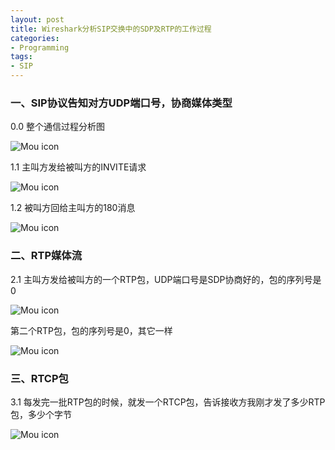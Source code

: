 ```yaml
---
layout: post
title: Wireshark分析SIP交换中的SDP及RTP的工作过程
categories:
- Programming
tags:
- SIP
---
```

 
### 一、SIP协议告知对方UDP端口号，协商媒体类型
0.0  整个通信过程分析图

![Mou icon](http://ww1.sinaimg.cn/large/637573b1gw1ekm90hpuo4j20kk0bbju3.jpg)

1.1  主叫方发给被叫方的INVITE请求

![Mou icon](http://ww4.sinaimg.cn/large/637573b1gw1ekm80zx8vrj20kj0a5jtn.jpg)

1.2  被叫方回给主叫方的180消息

![Mou icon](http://ww1.sinaimg.cn/large/637573b1gw1ekm8afexjrj20kk0arwgz.jpg)

### 二、RTP媒体流

2.1  主叫方发给被叫方的一个RTP包，UDP端口号是SDP协商好的，包的序列号是0

![Mou icon](http://ww4.sinaimg.cn/large/637573b1gw1ekm8m5uz36j20kk0al769.jpg)

第二个RTP包，包的序列号是0，其它一样

![Mou icon](http://ww2.sinaimg.cn/large/637573b1gw1ekm8owhyqqj20kk0abmz1.jpg)

### 三、RTCP包

3.1  每发完一批RTP包的时候，就发一个RTCP包，告诉接收方我刚才发了多少RTP包，多少个字节

![Mou icon](http://ww3.sinaimg.cn/large/637573b1gw1ekm8y9ou8tj20kk0abjtk.jpg)
